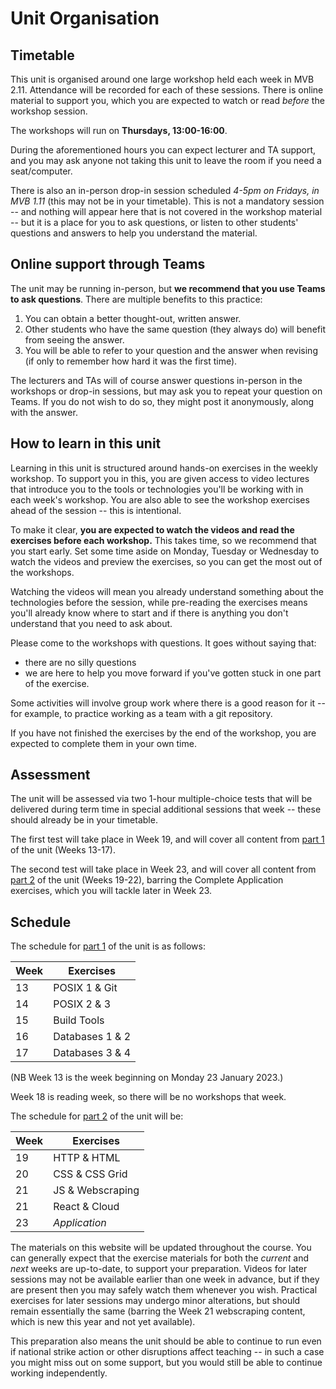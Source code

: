 # Unit Organisation

## Timetable

This unit is organised around one large workshop held each week in MVB 2.11.
Attendance will be recorded for each of these sessions. There is online material
to support you, which you are expected to watch or read _before_ the workshop
session.

The workshops will run on **Thursdays, 13:00-16:00**.

During the aforementioned hours you can expect lecturer and TA support, and you
may ask anyone not taking this unit to leave the room if you need a
seat/computer.

There is also an in-person drop-in session scheduled _4-5pm on Fridays, in MVB
1.11_ (this may not be in your timetable). This is not a mandatory session --
and nothing will appear here that is not covered in the workshop material -- but
it is a place for you to ask questions, or listen to other students' questions
and answers to help you understand the material.


## Online support through Teams

The unit may be running in-person, but **we recommend that you use Teams to ask
questions**. There are multiple benefits to this practice:

1. You can obtain a better thought-out, written answer.
2. Other students who have the same question (they always do) will benefit from seeing the answer.
3. You will be able to refer to your question and the answer when revising (if only to remember how hard it was the first time).

The lecturers and TAs will of course answer questions in-person in the workshops
or drop-in sessions, but may ask you to repeat your question on Teams. If you do
not wish to do so, they might post it anonymously, along with the answer.


## How to learn in this unit

Learning in this unit is structured around hands-on exercises in the weekly
workshop. To support you in this, you are given access to video lectures that
introduce you to the tools or technologies you'll be working with in each week's
workshop. You are also able to see the workshop exercises ahead of the session
-- this is intentional.  

To make it clear, **you are expected to watch the videos and read the exercises
before each workshop.** This takes time, so we recommend that you start early.
Set some time aside on Monday, Tuesday or Wednesday to watch the videos and
preview the exercises, so you can get the most out of the workshops.

Watching the videos will mean you already understand something about the
technologies before the session, while pre-reading the exercises means you'll
already know where to start and if there is anything you don't understand that
you need to ask about.

Please come to the workshops with questions. It goes without saying that:
* there are no silly questions
* we are here to help you move forward if you've gotten stuck in one part of the
  exercise.

Some activities will involve group work where there is a good reason for it --
for example, to practice working as a team with a git repository.  

If you have not finished the exercises by the end of the workshop, you are
expected to complete them in your own time.

## Assessment

The unit will be assessed via two 1-hour multiple-choice tests that will be
delivered during term time in special additional sessions that week -- these
should already be in your timetable.

The first test will take place in Week 19, and will cover all content from [part
1](exercises/part1) of the unit (Weeks 13-17).

The second test will take place in Week 23, and will cover all content from
[part 2](exercises/part2) of the unit (Weeks 19-22), barring the Complete
Application exercises, which you will tackle later in Week 23.


## Schedule

The schedule for [part 1](exercises/part1) of the unit is as follows:

| Week | Exercises          |
|------|--------------------|
| 13   | POSIX 1 & Git      |
| 14   | POSIX 2 & 3        |
| 15   | Build Tools        |
| 16   | Databases 1 & 2    |
| 17   | Databases 3 & 4    | 

(NB Week 13 is the week beginning on Monday 23 January 2023.)

Week 18 is reading week, so there will be no workshops that week.

The schedule for [part 2](exercises/part2) of the unit will be:

| Week | Exercises          |
|------|--------------------|
| 19   | HTTP & HTML        |
| 20   | CSS & CSS Grid     |
| 21   | JS & Webscraping   |
| 21   | React & Cloud      |
| 23   | _Application_      | 

The materials on this website will be updated throughout the course. You can
generally expect that the exercise materials for both the _current_ and _next_
weeks are up-to-date, to support your preparation. Videos for later sessions may
not be available earlier than one week in advance, but if they are present then
you may safely watch them whenever you wish. Practical exercises for later sessions 
may undergo minor alterations, but should remain essentially the same (barring
the Week 21 webscraping content, which is new this year and not yet available).

This preparation also means the unit should be able to continue to run even if
national strike action or other disruptions affect teaching -- in such a case you
might miss out on some support, but you would still be able to continue working
independently.

